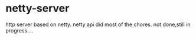 # netty-server
http server based on netty.
netty api did most of the chores.
not done,still in progress....
